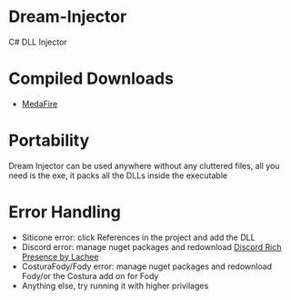 # Dream-Injector
C# DLL Injector

# Compiled Downloads
* [MedaFire](https://www.mediafire.com/file/9i2wto0ubijk8vr/Dream_Injector.zip/file)

# Portability
Dream Injector can be used anywhere without any cluttered files, all you need is the exe, it packs all the DLLs inside the executable

# Error Handling
* Siticone error: click References in the project and add the DLL
* Discord error: manage nuget packages and redownload [Discord Rich Presence by Lachee](https://github.com/Lachee/discord-rpc-csharp)
* CosturaFody/Fody error: manage nuget packages and redownload Fody/or the Costura add on for Fody
* Anything else, try running it with higher privilages
